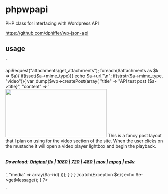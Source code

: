 phpwpapi
========

PHP class for interfacing with Wordpress API

https://github.com/dphiffer/wp-json-api

usage
-----
`
<?php
try{
    $wp = new wp_connect("http://localhost/", "admin", "p0t4t0");
    

   $attachments = $wp->apiRequest("attachments/get_attachments");
   foreach($attachments as $k => $a){
    if(isset($a->mime_type)){
        echo $a->url."\n";
        if(strstr($a->mime_type, "video")){
         var_dump($wp->createPost(array(
            "title" => "API test post {$a->title}",
            "content" => '<div class="clearfix"><a href="http://localhost/wp-content/uploads/2012/09/beard_48_1_handlebar_mustache.png"><img class="alignleft  wp-image-40" title="beard_48_1_handlebar_mustache" src="http://184.106.156.213/wp-content/uploads/2012/09/beard_48_1_handlebar_mustache.png" alt="" width="322" height="154" /></a> This is a fancy post layout that I plan on using for the video section of the site. When the user clicks on the mustache it will open a video player lightbox and begin the playback.</div>
<div><small><br />
</small></div>
<h5 style="text-align: justify;"><strong>Download:</strong> <a href="'.$a->url.'">Original</a> <a href="http://asdfsdf">flv</a> | <a href="http://asdfdsaf">1080</a> | <a href="http://asdfasdf">720</a> | <a href="http://asdfsadf">480</a> | <a href="http://asdfsad">mov</a> | <a href="http://asdfas">mpeg</a> | <a href="http://asdf">m4v</a></h5>
',
            "media" => array($a->id)
        )));       
        }
    }
   }
 
}catch(Exception $e){
    echo $e->getMessage();
}
?>
`
